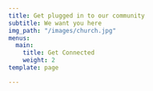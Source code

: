 ```yaml
---
title: Get plugged in to our community 
subtitle: We want you here
img_path: "/images/church.jpg"
menus:
  main:
    title: Get Connected 
    weight: 2
template: page

---
```

